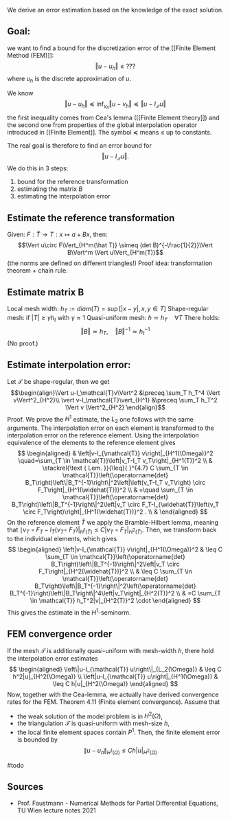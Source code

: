 We derive an error estimation based on the knowledge of the exact solution.


## Goal:
we want to find a bound for the discretization error of the [[Finite Element Method (FEM)]]:$$\Vert u-u_h\Vert\leq ???$$ where $u_h$ is the discrete approximation of $u$.

We know $$\Vert u-u_h\Vert \preceq \inf_{v_h} \Vert u-v_h\Vert \preceq \Vert u- I_\mathcal{T} u\Vert$$the first inequality comes from Cea's lemma ([[Finite Element theory]]) and the second one from properties of the global interpolation operator introduced in [[Finite Element]]. The symbol $\preceq$ means $\leq$ up to constants.

The real goal is therefore to find an error bound for$$\Vert u- I_\mathcal{T} u\Vert.$$ We do this in 3 steps:
1. bound for the reference transformation
2. estimating the matrix $B$
3. estimating the interpolation error


## Estimate the reference transformation
Given: $F:\hat T\rightarrow T: x\mapsto a+Bx$, then:$$\Vert u\circ F\Vert_{H^m(\hat T)} \simeq (det B)^{-\frac{1}{2}}\Vert B\Vert^m \Vert u\Vert_{H^m(T)}$$ (the norms are defined on different triangles!)
Proof idea:
transformation theorem + chain rule.

## Estimate matrix B
Local mesh width: $h_T:=diam(T) = \sup[\vert x-y\vert, x,y\in T]$ 
Shape-regular mesh: if $\vert T\vert \geq \gamma h_t$ with $\gamma\approx 1$
Quasi-uniform mesh: $h\simeq h_T \quad \forall T$
There holds: $$\Vert B\Vert \simeq h_T, \quad \Vert B\Vert ^{-1}\simeq h_t^{-1}$$ (No proof.)


## Estimate interpolation error:
Let $\mathcal{T}$ be shape-regular, then we get $$\begin{align}\Vert u-I_\mathcal{T}v\Vert^2 &\preceq \sum_T h_T^4 \Vert v\Vert^2_{H^2}\\
\vert v-I_\mathcal{T}\vert_{H^1} &\preceq \sum_T h_T^2 \Vert v \Vert^2_{H^2}
\end{align}$$ Proof.
We prove the $H^1$ estimate, the $L_2$ one follows with the same arguments. The interpolation error on each element is transformed to the interpolation error on the reference element. Using the interpolation equivalence of the elements to the reference element gives
$$
\begin{aligned}
& \left|v-I_{\mathcal{T}} v\right|_{H^1(\Omega)}^2 \quad=\sum_{T \in \mathcal{T}}\left|v_T-I_T v_T\right|_{H^1(T)}^2 \\
& \stackrel{\text { Lem. }}{\leq}{ }^{4.7} C \sum_{T \in \mathcal{T}}\left(\operatorname{det} B_T\right)\left\|B_T^{-1}\right\|^2\left|\left(v_T-I_T v_T\right) \circ F_T\right|_{H^1(\widehat{T})}^2 \\
& =\quad \sum_{T \in \mathcal{T}}\left(\operatorname{det} B_T\right)\left\|B_T^{-1}\right\|^2\left|v_T \circ F_T-I_{\widehat{T}}\left(v_T \circ F_T\right)\right|_{H^1(\widehat{T})}^2 . \\
&
\end{aligned}
$$
On the reference element $\widehat{T}$ we apply the Bramble-Hilbert lemma, meaning that $\mid v_T \circ F_T-I_{\widehat{T}}\left(v_T \circ\right.$ $\left.F_T\right)\left.\right|_{H^1(\widehat{T})} \leq C\left|v_T \circ F_T\right|_{H^2(\widehat{T})}$. Then, we transform back to the individual elements, which gives
$$
\begin{aligned}
\left|v-I_{\mathcal{T}} v\right|_{H^1(\Omega)}^2 & \leq C \sum_{T \in \mathcal{T}}\left(\operatorname{det} B_T\right)\left\|B_T^{-1}\right\|^2\left|v_T \circ F_T\right|_{H^2(\widehat{T})}^2 \\
& \leq C \sum_{T \in \mathcal{T}}\left(\operatorname{det} B_T\right)\left\|B_T^{-1}\right\|^2\left(\operatorname{det} B_T^{-1}\right)\left\|B_T\right\|^4\left|v_T\right|_{H^2(T)}^2 \\
& =C \sum_{T \in \mathcal{T}} h_T^2|v|_{H^2(T)}^2 \cdot
\end{aligned}
$$
This gives the estimate in the $H^1$-seminorm.


## FEM convergence order
If the mesh $\mathcal{T}$ is additionally quasi-uniform with mesh-width $h$, there hold the interpolation error estimates
$$
\begin{aligned}
\left\|u-I_{\mathcal{T}} u\right\|_{L_2(\Omega)} & \leq C h^2|u|_{H^2(\Omega)} \\
\left|u-I_{\mathcal{T}} u\right|_{H^1(\Omega)} & \leq C h|u|_{H^2(\Omega)}
\end{aligned}
$$
Now, together with the Cea-lemma, we actually have derived convergence rates for the FEM.
Theorem 4.11 (Finite element convergence). Assume that
- the weak solution of the model problem is in $H^2(\Omega)$,
- the triangulation $\mathcal{T}$ is quasi-uniform with mesh-size $h$,
- the local finite element spaces contain $P^1$.
Then, the finite element error is bounded by
$$
\left\|u-u_h\right\|_{H^1(\Omega)} \leq C h|u|_{H^2(\Omega)}
$$
 



#todo 


## Sources
- Prof. Faustmann - Numerical Methods for Partial Differential Equations, TU Wien lecture notes 2021
